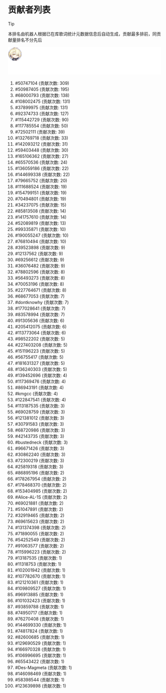 # 贡献者列表

> [!TIP]
> 本排名由机器人根据已在库歌词统计元数据信息后自动生成，贡献最多排前，同贡献量排名不分先后

![贡献者头像画廊](./CONTRIBUTORS.svg)

1. #50747104 (贡献次数: 309)
2. #50987405 (贡献次数: 195)
3. #68000793 (贡献次数: 138)
4. #108002475 (贡献次数: 131)
5. #37899975 (贡献次数: 131)
6. #92374733 (贡献次数: 127)
7. #115442729 (贡献次数: 90)
8. #117785554 (贡献次数: 50)
9. #72502111 (贡献次数: 39)
10. #132769718 (贡献次数: 33)
11. #142093212 (贡献次数: 31)
12. #59403448 (贡献次数: 30)
13. #165106362 (贡献次数: 27)
14. #65570536 (贡献次数: 24)
15. #136059186 (贡献次数: 22)
16. #144699338 (贡献次数: 22)
17. #79665752 (贡献次数: 20)
18. #111688524 (贡献次数: 19)
19. #154799151 (贡献次数: 19)
20. #70494801 (贡献次数: 19)
21. #34237075 (贡献次数: 15)
22. #85813508 (贡献次数: 14)
23. #141757610 (贡献次数: 14)
24. #52089819 (贡献次数: 13)
25. #99335871 (贡献次数: 10)
26. #190055247 (贡献次数: 10)
27. #76810494 (贡献次数: 10)
28. #39523898 (贡献次数: 9)
29. #12137562 (贡献次数: 9)
30. #69256612 (贡献次数: 9)
31. #36076482 (贡献次数: 9)
32. #78802596 (贡献次数: 8)
33. #56493273 (贡献次数: 8)
34. #70053196 (贡献次数: 8)
35. #227764671 (贡献次数: 8)
36. #68677053 (贡献次数: 7)
37. #dontknowhy (贡献次数: 7)
38. #177028641 (贡献次数: 7)
39. #83578994 (贡献次数: 7)
40. #91305636 (贡献次数: 6)
41. #205412075 (贡献次数: 6)
42. #113773064 (贡献次数: 6)
43. #98522202 (贡献次数: 5)
44. #227403208 (贡献次数: 5)
45. #151196223 (贡献次数: 5)
46. #56755417 (贡献次数: 5)
47. #181631327 (贡献次数: 5)
48. #136240303 (贡献次数: 5)
49. #139452696 (贡献次数: 4)
50. #117369476 (贡献次数: 4)
51. #86943191 (贡献次数: 4)
52. #kmgcc (贡献次数: 4)
53. #122847541 (贡献次数: 4)
54. #113187535 (贡献次数: 3)
55. #69028759 (贡献次数: 3)
56. #121381012 (贡献次数: 3)
57. #30791583 (贡献次数: 3)
58. #68720986 (贡献次数: 3)
59. #42143735 (贡献次数: 3)
60. #bustedneck (贡献次数: 3)
61. #96671426 (贡献次数: 3)
62. #30862240 (贡献次数: 3)
63. #72300219 (贡献次数: 3)
64. #25819318 (贡献次数: 3)
65. #86895196 (贡献次数: 2)
66. #178267954 (贡献次数: 2)
67. #178468370 (贡献次数: 2)
68. #153404985 (贡献次数: 2)
69. #Alice-AL-1S (贡献次数: 2)
70. #69021881 (贡献次数: 2)
71. #51047891 (贡献次数: 2)
72. #32919465 (贡献次数: 2)
73. #69615623 (贡献次数: 2)
74. #131374398 (贡献次数: 2)
75. #71890055 (贡献次数: 2)
76. #54252549 (贡献次数: 2)
77. #91063577 (贡献次数: 2)
78. #115996223 (贡献次数: 2)
79. #13187535 (贡献次数: 1)
80. #11318753 (贡献次数: 1)
81. #102001942 (贡献次数: 1)
82. #107782670 (贡献次数: 1)
83. #121210361 (贡献次数: 1)
84. #109809527 (贡献次数: 1)
85. #96913885 (贡献次数: 1)
86. #101032423 (贡献次数: 1)
87. #93859788 (贡献次数: 1)
88. #74950717 (贡献次数: 1)
89. #76270408 (贡献次数: 1)
90. #144699330 (贡献次数: 1)
91. #74817824 (贡献次数: 1)
92. #82600685 (贡献次数: 1)
93. #129690529 (贡献次数: 1)
94. #166970328 (贡献次数: 1)
95. #106996695 (贡献次数: 1)
96. #65543422 (贡献次数: 1)
97. #Des-Magmeta (贡献次数: 1)
98. #146098469 (贡献次数: 1)
99. #58398544 (贡献次数: 1)
100. #123639898 (贡献次数: 1)
